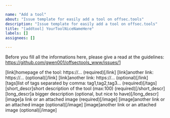 ```yaml
---

name: "Add a tool"
about: "Issue template for easily add a tool on offsec.tools"
description: "Issue template for easily add a tool on offsec.tools"
title: "[addtool] YourToolNiceNameHere"
labels: []
assignees: []

---
```


Before you fill all the informations here, please give a read at the guidelines:
https://github.com/gwen001/offsectools_www/issues/1

[link]homepage of the tool: https://... (required)[/link]
[link]another link: https://... (optional)[/link]
[link]another link: https://... (optional)[/link]
[tags]list of tags separated by comma: tag1,tag2,tag3... (required)[/tags]
[short_descr]short description of the tool (max:100) (required)[/short_descr]
[long_descr]a bigger description (optional, but nice to have)[/long_descr] 
[image]a link or an attached image (required)[/image]
[image]another link or an attached image (optional)[/image]
[image]another link or an attached image (optional)[/image]
